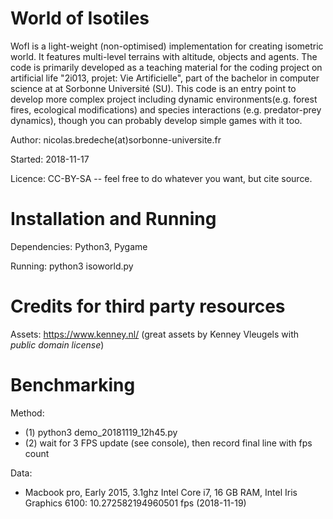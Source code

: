 World of Isotiles
=================

WofI is a light-weight (non-optimised) implementation for creating isometric world. It features multi-level terrains with altitude, objects and agents. The code is primarily developed as a teaching material for the coding project on artificial life "2i013, projet: Vie Artificielle", part of the bachelor in computer science at at Sorbonne Université (SU). This code is an entry point to develop more complex project including dynamic environments(e.g. forest fires, ecological modifications) and species interactions (e.g. predator-prey dynamics), though you can probably develop simple games with it too.

Author: nicolas.bredeche(at)sorbonne-universite.fr

Started: 2018-11-17

Licence: CC-BY-SA -- feel free to do whatever you want, but cite source.

Installation and Running
========================

Dependencies: Python3, Pygame

Running: python3 isoworld.py

Credits for third party resources
=================================

Assets: https://www.kenney.nl/ (great assets by Kenney Vleugels with *public domain license*)

Benchmarking
============

Method:
* (1) python3 demo_20181119_12h45.py
* (2) wait for 3 FPS update (see console), then record final line with fps count

Data:
* Macbook pro, Early 2015, 3.1ghz Intel Core i7, 16 GB RAM, Intel Iris Graphics 6100: 10.272582194960501 fps (2018-11-19)
